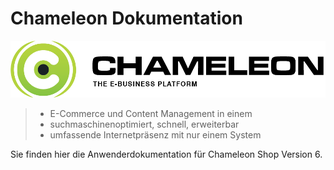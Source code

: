 # Chameleon Dokumentation

![](.gitbook/assets/chameleon_logo.png)

> * E-Commerce und Content Management in einem
> * suchmaschinenoptimiert, schnell, erweiterbar 
> * umfassende Internetpräsenz mit nur einem System

Sie finden hier die Anwenderdokumentation für Chameleon Shop Version 6.

